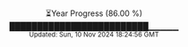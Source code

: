 <p align="center">
⏳Year Progress (86.00 %) <br>
█████████████████████████▁▁▁▁▁ <br>
<sub>Updated: Sun, 10 Nov 2024 18:24:56 GMT</sub>
</p>

